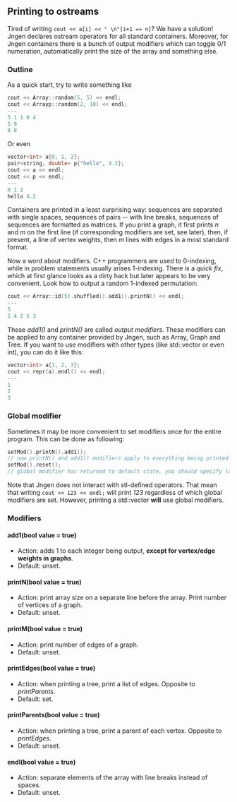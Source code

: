 ## Printing to ostreams

Tired of writing `cout << a[i] << " \n"[i+1 == n]`? We have a solution! Jngen declares ostream operators for all standard containers. Moreover, for Jngen containers there is a bunch of output modifiers which can toggle 0/1 numeration, automatically print the size of the array and something else.

### Outline
As a quick start, try to write something like
```cpp
cout << Array::random(5, 5) << endl;
cout << Arrayp::random(2, 10) << endl;
---
3 1 1 0 4
5 9
8 8
```

Or even
```cpp
vector<int> a{0, 1, 2};
pair<string, double> p{"hello", 4.2};
cout << a << endl;
cout << p << endl;
---
0 1 2
hello 4.2
```
Containers are printed in a least surprising way: sequences are separated with single spaces, sequences of pairs -- with line breaks, sequences of sequences are formatted as matrices. If you print a graph, it first prints *n* and *m* on the first line (if corresponding modifiers are set, see later), then, if present, a line of vertex weights, then *m* lines with edges in a most standard format.

Now a word about modifiers. C++ programmers are used to 0-indexing, while in problem statements usually arises 1-indexing. There is a *quick fix*, which at first glance looks as a dirty hack but later appears to be very convenient. Look how to output a random 1-indexed permutation:
```cpp
cout << Array::id(5).shuffled().add1().printN() << endl;
---
5
1 4 2 5 3
```
These *add1()* and *printN()* are called *output modifiers*. These modifiers can be applied to any container provided by Jngen, such as Array, Graph and Tree. If you want to use modifiers with other types (like std::vector or even int), you can do it like this:
```cpp
vector<int> a{1, 2, 3};
cout << repr(a).endl() << endl;
---
1
2
3
```

### Global modifier
Sometimes it may be more convenient to set modifiers once for the entire program. This can be done as following:
```cpp
setMod().printN().add1();
// now printN() and add1() modifiers apply to everything being printed
setMod().reset();
// global modifier has returned to default state, you should specify local modifiers manually
```

Note that Jngen does not interact with stl-defined operators. That mean that writing `cout << 123 << endl;` will print *123* regardless of which global modifiers are set. However, printing a std::vector **will** use global modifiers.

### Modifiers
#### add1(bool value = true)
* Action: adds 1 to each integer being output, **except for vertex/edge weights in graphs**.
* Default: unset.
#### printN(bool value = true)
* Action: print array size on a separate line before the array. Print number of vertices of a graph.
* Default: unset.
#### printM(bool value = true)
* Action: print number of edges of a graph.
* Default: unset.
#### printEdges(bool value = true)
* Action: when printing a tree, print a list of edges. Opposite to *printParents*.
* Default: set.
#### printParents(bool value = true)
* Action: when printing a tree, print a parent of each vertex. Opposite to *printEdges*.
* Default: unset.
#### endl(bool value = true)
* Action: separate elements of the array with line breaks instead of spaces.
* Default: unset.
